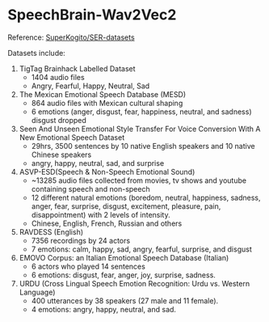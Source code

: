 # SpeechBrain-Wav2Vec2

Reference: [SuperKogito/SER-datasets](https://superkogito.github.io/SER-datasets/#disclaimer)

Datasets include:
1. TigTag Brainhack Labelled Dataset
   - 1404 audio files
   - Angry, Fearful, Happy, Neutral, Sad
2. The Mexican Emotional Speech Database (MESD)
   - 864 audio files with Mexican cultural shaping
   - 6 emotions (anger, disgust, fear, happiness, neutral, and sadness) disgust dropped
3. Seen And Unseen Emotional Style Transfer For Voice Conversion With A New Emotional Speech Dataset
   - 29hrs, 3500 sentences by 10 native English speakers and 10 native Chinese speakers
   - angry, happy, neutral, sad, and surprise
4. ASVP-ESD(Speech & Non-Speech Emotional Sound)
   - ~13285 audio files collected from movies, tv shows and youtube containing speech and non-speech
   - 12 different natural emotions (boredom, neutral, happiness, sadness, anger, fear, surprise, disgust, excitement, pleasure, pain, disappointment) with 2 levels of intensity.
   - Chinese, English, French, Russian and others
5. RAVDESS (English)
   - 7356 recordings by 24 actors
   - 7 emotions: calm, happy, sad, angry, fearful, surprise, and disgust
6. EMOVO Corpus: an Italian Emotional Speech Database (Italian)
   - 6 actors who played 14 sentences
   - 6 emotions: disgust, fear, anger, joy, surprise, sadness.
7. URDU (Cross Lingual Speech Emotion Recognition: Urdu vs. Western Language)
   - 400 utterances by 38 speakers (27 male and 11 female).
   - 4 emotions: angry, happy, neutral, and sad.